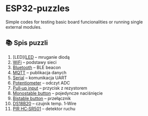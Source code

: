 # ESP32-puzzles
Simple codes for testing basic board funcionalities or running single external modules.

## 📚 Spis puzzli

1. [LED]([LED](lights/1_LED) – mruganie diodą  
2. [WiFi](2_WiFi) – podstawy sieci  
3. [Bluetooth](3_Bluetooth) – BLE beacon  
4. [MQTT](4_MQTT) – publikacja danych  
5. [Serial](5_Serial) – komunikacja UART  
6. [Potentiometer](6_Potentiometer) – odczyt ADC  
7. [Pull‑up input](7_Pull_up_input) – przycisk z rezystorem  
8. [Monostable button](8_Monostable_button) – pojedyncze naciśnięcie  
9. [Bistable button](9_Bistable_button) – przełącznik  
10. [DS18B20](10_DS18B20_temperature_sensor) – czujnik temp. 1‑Wire  
11. [PIR HC‑SR501](11_PIR_HC-SR501_motion_sensor) – detektor ruchu

